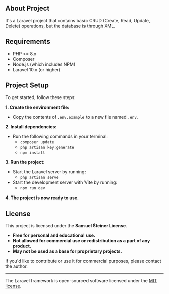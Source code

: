 ## About Project

It's a Laravel project that contains basic CRUD (Create, Read, Update, Delete) operations, but the database is through XML.

## Requirements

- PHP >= 8.x
- Composer
- Node.js (which includes NPM)
- Laravel 10.x (or higher)

## Project Setup

To get started, follow these steps:

**1. Create the environment file:**
   - Copy the contents of `.env.example` to a new file named `.env`.

**2. Install dependencies:**
   - Run the following commands in your terminal:
     - `composer update`
     - `php artisan key:generate`
     - `npm install`

**3. Run the project:**
   - Start the Laravel server by running:
     - `php artisan serve`
   - Start the development server with Vite by running:
     - `npm run dev`

**4. The project is now ready to use.**

## License

This project is licensed under the **Samuel Šteiner License**.

- **Free for personal and educational use.**
- **Not allowed for commercial use or redistribution as a part of any product.**
- **May not be used as a base for proprietary projects.**

If you'd like to contribute or use it for commercial purposes, please contact the author.

---

The Laravel framework is open-sourced software licensed under the [MIT license](https://opensource.org/licenses/MIT).
